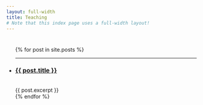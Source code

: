 ```yaml
---
layout: full-width
title: Teaching
# Note that this index page uses a full-width layout!
---
```


  <h1 class="content-listing-header sans"></h1>
  <ul class="content-listing ">
    {% for post in site.posts %}      
        <li class="listing">
          <hr class="slender">
          <a href="{{ post.url | prepend: site.baseurl }}"><h3 class="contrast">{{ post.title }}</h3></a>
          <br><!--<span class="smaller">{{ post.date | date: "%B %-d, %Y" }}</span>  <br/> -->
          <div>{{ post.excerpt }}</div> 
        </li>
    {% endfor %}
  </ul>